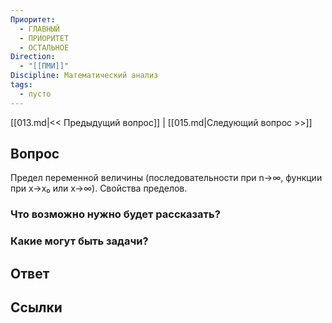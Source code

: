 ```yaml
---
Приоритет:
  - ГЛАВНЫЙ
  - ПРИОРИТЕТ
  - ОСТАЛЬНОЕ
Direction:
  - "[[ПМИ]]" 
Discipline: Математический анализ 
tags:
  - пусто
---
```

[[013.md|<< Предыдущий вопрос]] | [[015.md|Следующий вопрос >>]]
## Вопрос

Предел переменной величины (последовательности при n→∞, функции при x→x₀ или x→∞). Свойства пределов.

### Что возможно нужно будет рассказать?

### Какие могут быть задачи?

## Ответ

## Ссылки
